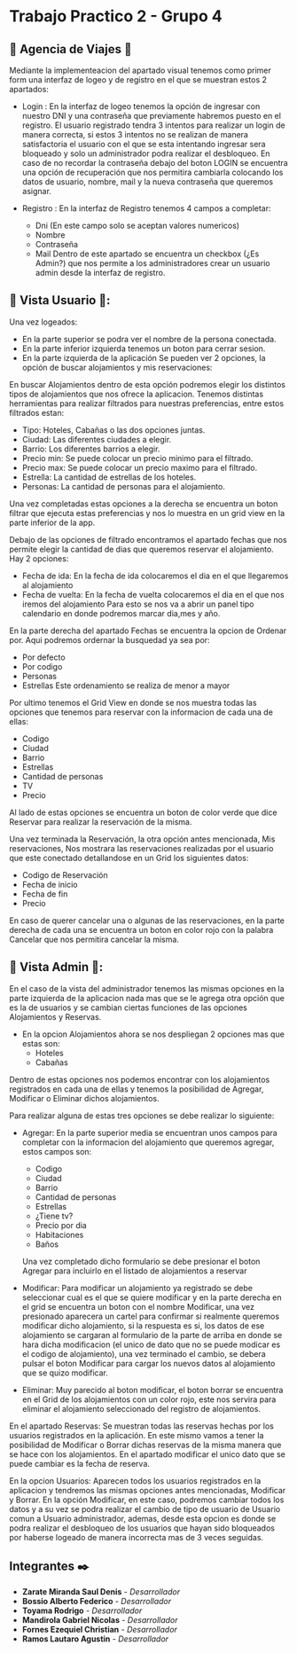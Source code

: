 # Trabajo Practico 2 - Grupo 4

## 🏨 Agencia de Viajes 🏨

Mediante la implementeacion del apartado visual tenemos como primer form una interfaz de logeo y de registro en el que se muestran estos 2 apartados:

* Login :
En la interfaz de logeo tenemos la opción de ingresar con nuestro DNI y una contraseña que previamente habremos puesto en el registro. El usuario registrado tendra 3 intentos para realizar un login de manera correcta, si estos 3 intentos no se realizan de manera satisfactoria el usuario con el que se esta intentando ingresar sera bloqueado y solo un administrador podra realizar el desbloqueo. 
En caso de no recordar la contraseña debajo del boton LOGIN se encuentra una opción de recuperación que nos permitira cambiarla colocando los datos de usuario, nombre, mail y la nueva contraseña que queremos asignar.

* Registro :
En la interfaz de Registro tenemos 4 campos a completar:
  * Dni (En este campo solo se aceptan valores numericos)
  * Nombre
  * Contraseña
  * Mail
Dentro de este apartado se encuentra un checkbox (¿Es Admin?) que nos permite a los administradores crear un usuario admin desde la interfaz de registro.

## 👤 Vista Usuario 👤:
Una vez logeados: 
- En la parte superior se podra ver el nombre de la persona conectada.
- En la parte inferior izquierda tenemos un boton para cerrar sesion. 
- En la parte izquierda de la aplicación Se pueden ver 2 opciones, la opción de buscar alojamientos y mis reservaciones:

En buscar Alojamientos dentro de esta opción podremos elegir los distintos tipos de alojamientos que nos ofrece la aplicacion. Tenemos distintas herramientas para realizar filtrados para nuestras preferencias, entre estos filtrados estan: 
  
  * Tipo: Hoteles, Cabañas o las dos opciones juntas.
  * Ciudad: Las diferentes ciudades a elegir.
  * Barrio: Los diferentes barrios a elegir.
  * Precio min: Se puede colocar un precio minimo para el filtrado.
  * Precio max: Se puede colocar un precio maximo para el filtrado.
  * Estrella: La cantidad de estrellas de los hoteles.
  * Personas: La cantidad de personas para el alojamiento.

  Una vez completadas estas opciones a la derecha se encuentra un boton filtrar que ejecuta estas preferencias y nos lo muestra en un grid view en la parte inferior de la app.

  Debajo de las opciones de filtrado encontramos el apartado fechas que nos permite elegir la cantidad de dias que queremos reservar el alojamiento. Hay 2 opciones:
  
  * Fecha de ida: En la fecha de ida colocaremos el dia en el que llegaremos al alojamiento 
  * Fecha de vuelta: En la fecha de vuelta colocaremos el dia en el que nos iremos del alojamiento
  Para esto se nos va a abrir un panel tipo calendario en donde podremos marcar dia,mes y año.

  En la parte derecha del apartado Fechas se encuentra la opcion de Ordenar por. Aqui podremos ordernar la busquedad ya sea por: 
   * Por defecto
   * Por codigo
   * Personas
   * Estrellas
   Este ordenamiento se realiza de menor a mayor

  Por ultimo tenemos el Grid View en donde se nos muestra todas las opciones que tenemos para reservar con la informacion de cada una de ellas:
   * Codigo
   * Ciudad
   * Barrio 
   * Estrellas
   * Cantidad de personas
   * TV
   * Precio 

   Al lado de estas opciones se encuentra un boton de color verde que dice Reservar para realizar la reservación de la misma. 

  Una vez terminada la Reservación, la otra opción antes mencionada, Mis reservaciones, Nos mostrara las reservaciones realizadas por el usuario que este conectado detallandose en un Grid los siguientes datos: 
  * Codigo de Reservación
  * Fecha de inicio
  * Fecha de fin
  * Precio

  En caso de querer cancelar una o algunas de las reservaciones, en la parte derecha de cada una se encuentra un boton en color rojo con la palabra Cancelar que nos permitira cancelar la misma.
 
 ## 👑 Vista Admin 👑:
En el caso de la vista del administrador tenemos las mismas opciones en la parte izquierda de la aplicacion nada mas que se le agrega otra opción que es la de usuarios y se cambian ciertas funciones de las opciones Alojamientos y Reservas.

- En la opcion Alojamientos ahora se nos despliegan 2 opciones mas que estas son:
  * Hoteles
  * Cabañas

Dentro de estas opciones nos podemos encontrar con los alojamientos registrados en cada una de ellas y tenemos la posibilidad de Agregar, Modificar o Eliminar dichos alojamientos.

Para realizar alguna de estas tres opciones se debe realizar lo siguiente:

 * Agregar: 
   En la parte superior media se encuentran unos campos para completar con la informacion del alojamiento que queremos agregar, estos campos son:
   * Codigo
   * Ciudad
   * Barrio
   * Cantidad de personas
   * Estrellas
   * ¿Tiene tv?
   * Precio por dia
   * Habitaciones
   * Baños

   Una vez completado dicho formulario se debe presionar el boton Agregar para incluirlo en el listado de alojamientos a reservar

 * Modificar:
   Para modificar un alojamiento ya registrado se debe seleccionar cual es el que se quiere modificar y en la parte derecha en el grid se encuentra un boton con el nombre Modificar, una vez presionado aparecera un cartel para confirmar si realmente queremos modificar dicho alojamiento, si la respuesta es si, los datos de ese alojamiento se cargaran al formulario de la parte de arriba en donde se hara dicha modificacion (el unico de dato que no se puede modicar es el codigo de alojamiento), una vez terminado el cambio, se debera pulsar el boton Modificar para cargar los nuevos datos al alojamiento que se quizo modificar.

 * Eliminar:
   Muy parecido al boton modificar, el boton borrar se encuentra en el Grid de los alojamientos con un color rojo, este nos servira para eliminar el alojamiento seleccionado del registro de alojamientos.

 En el apartado Reservas:
 Se muestran todas las reservas hechas por los usuarios registrados en la aplicación. En este mismo vamos a tener la posibilidad de Modificar o Borrar dichas reservas de la misma manera que se hace con los alojamientos. En el apartado modificar el unico dato que se puede cambiar es la fecha de reserva.

 En la opcion Usuarios:
 Aparecen todos los usuarios registrados en la aplicacion y tendremos las mismas opciones antes mencionadas, Modificar y Borrar.
  En la opción Modificar, en este caso, podremos cambiar todos los datos y a su vez se podra realizar el cambio de tipo de usuario de Usuario comun a Usuario administrador, ademas, desde esta opcion es donde se podra realizar el desbloqueo de los usuarios que hayan sido bloqueados por haberse logeado de manera incorrecta mas de 3 veces seguidas. 


## Integrantes ✒️

* **Zarate Miranda Saul Denis** - *Desarrollador*
* **Bossio Alberto Federico** - *Desarrollador*
* **Toyama Rodrigo** - *Desarrollador*
* **Mandirola Gabriel Nicolas** - *Desarrollador*
* **Fornes Ezequiel Christian** - *Desarrollador*
* **Ramos Lautaro Agustin** - *Desarrollador*